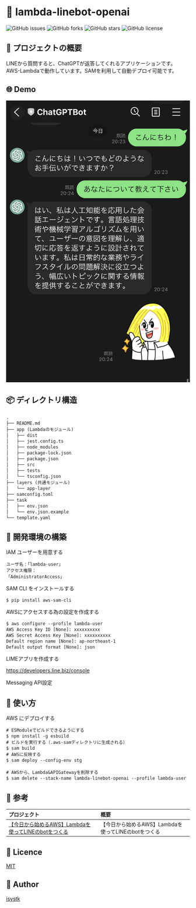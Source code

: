 🌙 lambda-linebot-openai
====

![GitHub issues](https://img.shields.io/github/issues/isystk/lambda-linebot-openai)
![GitHub forks](https://img.shields.io/github/forks/isystk/lambda-linebot-openai)
![GitHub stars](https://img.shields.io/github/stars/isystk/lambda-linebot-openai)
![GitHub license](https://img.shields.io/github/license/isystk/lambda-linebot-openai)

## 📗 プロジェクトの概要

LINEから質問すると、ChatGPTが返答してくれるアプリケーションです。
AWS-Lambdaで動作しています。SAMを利用して自動デプロイ可能です。

## 🌐 Demo

![デモ](./demo.jpeg "デモ")

## 📦 ディレクトリ構造

```
.
├── README.md
├── app (Lambdaのモジュール)
│   ├── dist
│   ├── jest.config.ts
│   ├── node_modules
│   ├── package-lock.json
│   ├── package.json
│   ├── src
│   ├── tests
│   └── tsconfig.json
├── layers (共通モジュール)
│   └── app-layer
├── samconfig.toml
├── task
│   ├── env.json
│   └── env.json.example
└── template.yaml
```

## 🔧 開発環境の構築

IAM ユーザーを用意する
```
ユーザ名：「lambda-user」
アクセス権限：
「AdministratorAccess」
```

SAM CLI をインストールする
```
$ pip install aws-sam-cli
```

AWSにアクセスする為の設定を作成する
```
$ aws configure --profile lambda-user 
AWS Access Key ID [None]: xxxxxxxxxx
AWS Secret Access Key [None]: xxxxxxxxxx
Default region name [None]: ap-northeast-1
Default output format [None]: json
```

LIMEアプリを作成する

https://developers.line.biz/console

Messaging API設定


## 💬 使い方

AWS にデプロイする
```
# ESModuleでビルドできるようにする
$ npm install -g esbuild 
# ビルドを実行する（.aws-samディレクトリに生成される）
$ sam build
# AWSに反映する
$ sam deploy --config-env stg

# AWSから、Lambda&APIGatewayを削除する
$ sam delete --stack-name lambda-linebot-openai --profile lambda-user
```

## 🎨 参考

| プロジェクト| 概要|
| :---------------------------------------| :-------------------------------|
| [【今日から始めるAWS】Lambdaを使ってLINEのbotをつくる](https://qiita.com/theFirstPenguin/items/8168e8ba3d65e34c24e0)| 【今日から始めるAWS】Lambdaを使ってLINEのbotをつくる |


## 🎫 Licence

[MIT](https://github.com/isystk/lambda-linebot-openai/blob/master/LICENSE)

## 👀 Author

[isystk](https://github.com/isystk)

